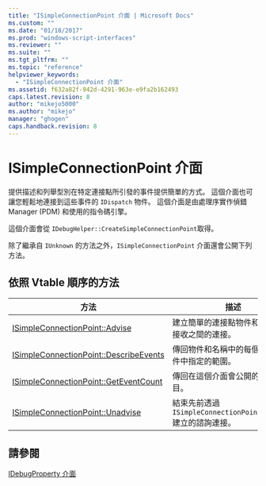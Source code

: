 ```yaml
---
title: "ISimpleConnectionPoint 介面 | Microsoft Docs"
ms.custom: ""
ms.date: "01/18/2017"
ms.prod: "windows-script-interfaces"
ms.reviewer: ""
ms.suite: ""
ms.tgt_pltfrm: ""
ms.topic: "reference"
helpviewer_keywords: 
  - "ISimpleConnectionPoint 介面"
ms.assetid: f632a82f-942d-4291-963e-e9fa2b162493
caps.latest.revision: 8
author: "mikejo5000"
ms.author: "mikejo"
manager: "ghogen"
caps.handback.revision: 8
---
```

# ISimpleConnectionPoint 介面
提供描述和列舉型別在特定連接點所引發的事件提供簡單的方式。  這個介面也可讓您輕鬆地連接到這些事件的 `IDispatch` 物件。  這個介面是由處理序實作偵錯 Manager \(PDM\) 和使用的指令碼引擎。  
  
 這個介面會從 `IDebugHelper::CreateSimpleConnectionPoint`取得。  
  
 除了繼承自 `IUnknown` 的方法之外，`ISimpleConnectionPoint` 介面還會公開下列方法。  
  
## 依照 Vtable 順序的方法  
  
|方法|描述|  
|--------|--------|  
|[ISimpleConnectionPoint::Advise](../../winscript/reference/isimpleconnectionpoint-advise.md)|建立簡單的連接點物件和用戶端的接收之間的連接。|  
|[ISimpleConnectionPoint::DescribeEvents](../../winscript/reference/isimpleconnectionpoint-describeevents.md)|傳回物件和名稱中的每個事件在事件中指定的範圍。|  
|[ISimpleConnectionPoint::GetEventCount](../../winscript/reference/isimpleconnectionpoint-geteventcount.md)|傳回在這個介面會公開的事件數目。|  
|[ISimpleConnectionPoint::Unadvise](../../winscript/reference/isimpleconnectionpoint-unadvise.md)|結束先前透過 `ISimpleConnectionPoint::Advise` 建立的諮詢連接。|  
  
## 請參閱  
 [IDebugProperty 介面](../../winscript/reference/idebugproperty-interface.md)